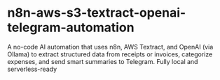 # n8n-aws-s3-textract-openai-telegram-automation
A no-code AI automation that uses n8n, AWS Textract, and OpenAI (via Ollama) to extract structured data from receipts or invoices, categorize expenses, and send smart summaries to Telegram. Fully local and serverless-ready
